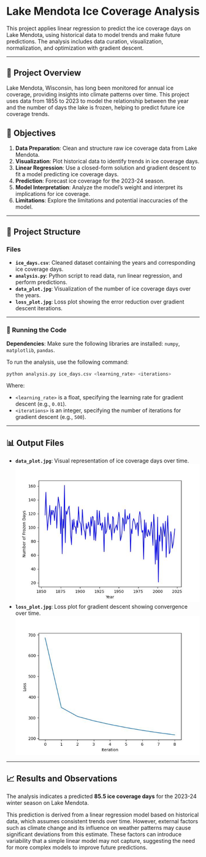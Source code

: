 # Lake Mendota Ice Coverage Analysis

This project applies linear regression to predict the ice coverage days on Lake Mendota, using historical data to model trends and make future predictions. The analysis includes data curation, visualization, normalization, and optimization with gradient descent.

---

## 📑 Project Overview

Lake Mendota, Wisconsin, has long been monitored for annual ice coverage, providing insights into climate patterns over time. This project uses data from 1855 to 2023 to model the relationship between the year and the number of days the lake is frozen, helping to predict future ice coverage trends.

## 🎯 Objectives

1. **Data Preparation**: Clean and structure raw ice coverage data from Lake Mendota.
2. **Visualization**: Plot historical data to identify trends in ice coverage days.
3. **Linear Regression**: Use a closed-form solution and gradient descent to fit a model predicting ice coverage days.
4. **Prediction**: Forecast ice coverage for the 2023-24 season.
5. **Model Interpretation**: Analyze the model’s weight and interpret its implications for ice coverage.
6. **Limitations**: Explore the limitations and potential inaccuracies of the model.

---

## 📁 Project Structure

### Files
- **`ice_days.csv`**: Cleaned dataset containing the years and corresponding ice coverage days.
- **`analysis.py`**: Python script to read data, run linear regression, and perform predictions.
- **`data_plot.jpg`**: Visualization of the number of ice coverage days over the years.
- **`loss_plot.jpg`**: Loss plot showing the error reduction over gradient descent iterations.

---

### 🚀 Running the Code

**Dependencies**: Make sure the following libraries are installed: `numpy`, `matplotlib`, `pandas`.

To run the analysis, use the following command:

```bash
python analysis.py ice_days.csv <learning_rate> <iterations>
```

Where:
- `<learning_rate>` is a float, specifying the learning rate for gradient descent (e.g., `0.01`).
- `<iterations>` is an integer, specifying the number of iterations for gradient descent (e.g., `500`).

---

## 📊 Output Files
- **`data_plot.jpg`**: Visual representation of ice coverage days over time.
![Ice Coverage Plot](data_plot.jpg)
- **`loss_plot.jpg`**: Loss plot for gradient descent showing convergence over time.
![Loss Plot](loss_plot.jpg)
---

## 📈 Results and Observations

The analysis indicates a predicted **85.5 ice coverage days** for the 2023-24 winter season on Lake Mendota. 

This prediction is derived from a linear regression model based on historical data, which assumes consistent trends over time. However, external factors such as climate change and its influence on weather patterns may cause significant deviations from this estimate. These factors can introduce variability that a simple linear model may not capture, suggesting the need for more complex models to improve future predictions.


